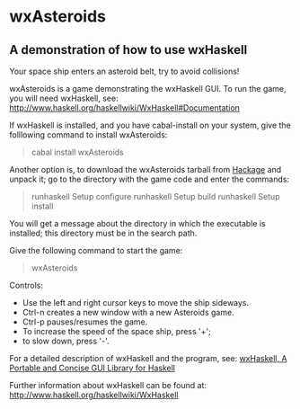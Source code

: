 wxAsteroids
===========

A demonstration of how to use wxHaskell
---------------------------------------

Your space ship enters an asteroid belt, try to avoid 
collisions!

wxAsteroids is a game demonstrating the wxHaskell GUI.
To run the game, you will need wxHaskell, see:                    <br>
  <http://www.haskell.org/haskellwiki/WxHaskell#Documentation>

If wxHaskell is installed, and you have cabal-install 
on your system, give the folllowing command to install 
wxAsteroids:

> cabal install wxAsteroids

Another option is, to download the wxAsteroids tarball from
[Hackage]( http://hackage.haskell.org/cgi-bin/hackage-scripts/package/wxAsteroids )
and unpack it; go to the directory with the game code 
and enter the commands: 

> runhaskell Setup configure
> runhaskell Setup build
> runhaskell Setup install

You will get a message about the directory in which the 
executable is installed; this directory must be in the 
search path. 

Give the following command to start the game:

> wxAsteroids

Controls:

 * Use the left and right cursor keys to move the ship sideways. 
 * Ctrl-n creates a new window with a new Asteroids game. 
 * Ctrl-p pauses/resumes the game. 
 * To increase the speed of the space ship, press '+'; 
 * to slow down, press '-'.

For a detailed description of wxHaskell and the program, see:
[wxHaskell, A Portable and Concise GUI Library for 
Haskell](http://legacy.cs.uu.nl/daan/download/papers/wxhaskell.pdf)

Further information about wxHaskell can be found at:
  <http://www.haskell.org/haskellwiki/WxHaskell>

